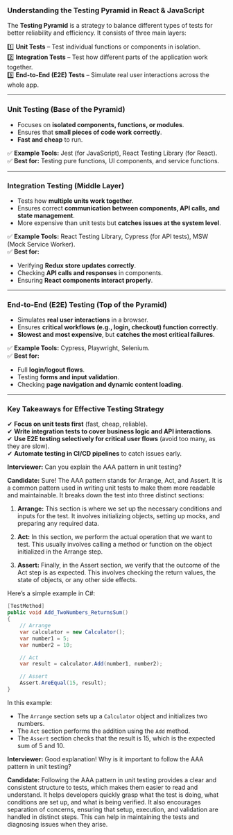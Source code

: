 ### **Understanding the Testing Pyramid in React & JavaScript**  

The **Testing Pyramid** is a strategy to balance different types of tests for better reliability and efficiency. It consists of three main layers:  

1️⃣ **Unit Tests** – Test individual functions or components in isolation.  
2️⃣ **Integration Tests** – Test how different parts of the application work together.  
3️⃣ **End-to-End (E2E) Tests** – Simulate real user interactions across the whole app.  

---

### **Unit Testing (Base of the Pyramid)**
- Focuses on **isolated components, functions, or modules**.  
- Ensures that **small pieces of code work correctly**.  
- **Fast and cheap** to run.  

✅ **Example Tools:** Jest (for JavaScript), React Testing Library (for React).  
✅ **Best for:** Testing pure functions, UI components, and service functions.  

---

### **Integration Testing (Middle Layer)**
- Tests how **multiple units work together**.  
- Ensures correct **communication between components, API calls, and state management**.  
- More expensive than unit tests but **catches issues at the system level**.  

✅ **Example Tools:** React Testing Library, Cypress (for API tests), MSW (Mock Service Worker).  
✅ **Best for:**  
   - Verifying **Redux store updates correctly**.  
   - Checking **API calls and responses** in components.  
   - Ensuring **React components interact properly**.  

---

### **End-to-End (E2E) Testing (Top of the Pyramid)**
- Simulates **real user interactions** in a browser.  
- Ensures **critical workflows (e.g., login, checkout) function correctly**.  
- **Slowest and most expensive**, but **catches the most critical failures**.  

✅ **Example Tools:** Cypress, Playwright, Selenium.  
✅ **Best for:**  
   - Full **login/logout flows**.  
   - Testing **forms and input validation**.  
   - Checking **page navigation and dynamic content loading**.  

---

### **Key Takeaways for Effective Testing Strategy**
✔ **Focus on unit tests first** (fast, cheap, reliable).  
✔ **Write integration tests to cover business logic and API interactions**.  
✔ **Use E2E testing selectively for critical user flows** (avoid too many, as they are slow).  
✔ **Automate testing in CI/CD pipelines** to catch issues early.  

**Interviewer:** Can you explain the AAA pattern in unit testing?

**Candidate:** Sure! The AAA pattern stands for Arrange, Act, and Assert. It is a common pattern used in writing unit tests to make them more readable and maintainable. It breaks down the test into three distinct sections:

1. **Arrange:** This section is where we set up the necessary conditions and inputs for the test. It involves initializing objects, setting up mocks, and preparing any required data.

2. **Act:** In this section, we perform the actual operation that we want to test. This usually involves calling a method or function on the object initialized in the Arrange step.

3. **Assert:** Finally, in the Assert section, we verify that the outcome of the Act step is as expected. This involves checking the return values, the state of objects, or any other side effects.

Here’s a simple example in C#:

```csharp
[TestMethod]
public void Add_TwoNumbers_ReturnsSum()
{
    // Arrange
    var calculator = new Calculator();
    var number1 = 5;
    var number2 = 10;

    // Act
    var result = calculator.Add(number1, number2);

    // Assert
    Assert.AreEqual(15, result);
}
```

In this example:
- The `Arrange` section sets up a `Calculator` object and initializes two numbers.
- The `Act` section performs the addition using the `Add` method.
- The `Assert` section checks that the result is 15, which is the expected sum of 5 and 10.

**Interviewer:** Good explanation! Why is it important to follow the AAA pattern in unit testing?

**Candidate:** Following the AAA pattern in unit testing provides a clear and consistent structure to tests, which makes them easier to read and understand. It helps developers quickly grasp what the test is doing, what conditions are set up, and what is being verified. It also encourages separation of concerns, ensuring that setup, execution, and validation are handled in distinct steps. This can help in maintaining the tests and diagnosing issues when they arise.
